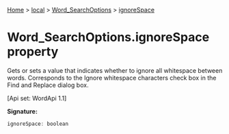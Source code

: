 [Home](./index) &gt; [local](local.md) &gt; [Word\_SearchOptions](local.word_searchoptions.md) &gt; [ignoreSpace](local.word_searchoptions.ignorespace.md)

# Word\_SearchOptions.ignoreSpace property

Gets or sets a value that indicates whether to ignore all whitespace between words. Corresponds to the Ignore whitespace characters check box in the Find and Replace dialog box. 

 \[Api set: WordApi 1.1\]

**Signature:**
```javascript
ignoreSpace: boolean
```
